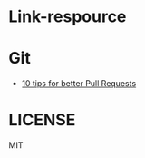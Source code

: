 # Link-respource

# Git

* [10 tips for better Pull Requests](http://blog.ploeh.dk/2015/01/15/10-tips-for-better-pull-requests/)

# LICENSE

  MIT
